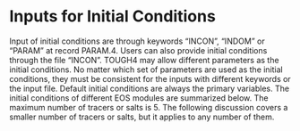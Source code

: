 # Inputs for Initial Conditions&#x20;

Input of initial conditions are through keywords “INCON”, “INDOM” or “PARAM” at record PARAM.4. Users can also provide initial conditions through the file “INCON”. TOUGH4 may allow different parameters as the initial conditions. No matter which set of parameters are used as the initial conditions, they must be consistent for the inputs with different keywords or the input file. Default initial conditions are always the primary variables. The initial conditions of different EOS modules are summarized below. The maximum number of tracers or salts is 5. The following discussion covers a smaller number of tracers or salts, but it applies to any number of them.
